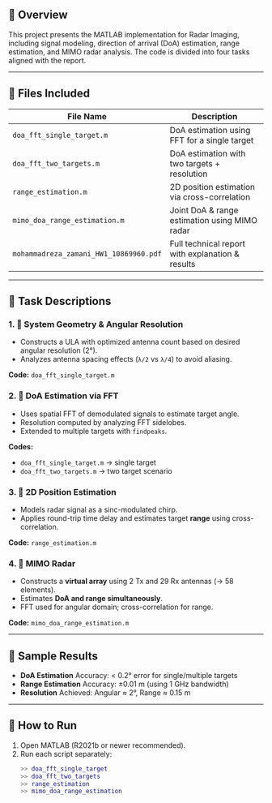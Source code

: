 ## 🧠 Overview

This project presents the MATLAB implementation for Radar Imaging, including signal modeling, direction of arrival (DoA) estimation, range estimation, and MIMO radar analysis. The code is divided into four tasks aligned with the report.

---

## 📁 Files Included

| File Name                            | Description                                      |
|-------------------------------------|--------------------------------------------------|
| `doa_fft_single_target.m`           | DoA estimation using FFT for a single target     |
| `doa_fft_two_targets.m`             | DoA estimation with two targets + resolution     |
| `range_estimation.m`                | 2D position estimation via cross-correlation     |
| `mimo_doa_range_estimation.m`       | Joint DoA & range estimation using MIMO radar    |
| `mohammadreza_zamani_HW1_10869960.pdf` | Full technical report with explanation & results |

---

## 📌 Task Descriptions

### 1. 📐 System Geometry & Angular Resolution

- Constructs a ULA with optimized antenna count based on desired angular resolution (2°).
- Analyzes antenna spacing effects (`λ/2` vs `λ/4`) to avoid aliasing.

**Code:** `doa_fft_single_target.m`

### 2. 🎯 DoA Estimation via FFT

- Uses spatial FFT of demodulated signals to estimate target angle.
- Resolution computed by analyzing FFT sidelobes.
- Extended to multiple targets with `findpeaks`.

**Codes:**  
- `doa_fft_single_target.m` → single target  
- `doa_fft_two_targets.m` → two target scenario

### 3. 📏 2D Position Estimation

- Models radar signal as a sinc-modulated chirp.
- Applies round-trip time delay and estimates target **range** using cross-correlation.

**Code:** `range_estimation.m`

### 4. 🧠 MIMO Radar

- Constructs a **virtual array** using 2 Tx and 29 Rx antennas (→ 58 elements).
- Estimates **DoA and range simultaneously**.
- FFT used for angular domain; cross-correlation for range.

**Code:** `mimo_doa_range_estimation.m`

---

## 🧪 Sample Results

- **DoA Estimation** Accuracy: < 0.2° error for single/multiple targets
- **Range Estimation** Accuracy: ±0.01 m (using 1 GHz bandwidth)
- **Resolution** Achieved: Angular ≈ 2°, Range ≈ 0.15 m

---

## 🚀 How to Run

1. Open MATLAB (R2021b or newer recommended).
2. Run each script separately:
   ```matlab
   >> doa_fft_single_target
   >> doa_fft_two_targets
   >> range_estimation
   >> mimo_doa_range_estimation
